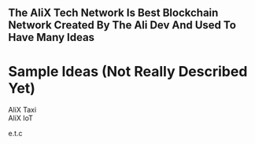 ## The AliX Tech Network Is Best Blockchain Network Created By The Ali Dev And Used To Have Many Ideas  
# Sample Ideas (Not Really Described Yet)  
AliX Taxi  
AliX IoT  
  
e.t.c  

